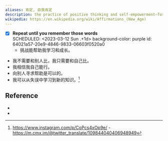 ```yaml
---
aliases: 肯定, 自我肯定
description: the practice of positive thinking and self-empowerment—fostering a belief that "a positive mental attitude supported by affirmations will achieve success in anything"；积极心理学，经常性地给自己打鸡血
wikipedia: https://en.wikipedia.org/wiki/Affirmations_(New_Age)
---
```


- [x]  **Repeat until you remember those words**   
  SCHEDULED: <2023-03-12 Sun .+1d>
  background-color: purple
  id: 64021a57-20e9-4846-9833-06603f0520a0
    - 挑战能帮助我学习和成长。
  - 我不需要和别人比，我只需要和自己比。
  - 我相信我自己能行。
  - 向别人寻求帮助是可以的。
  - 我可以从失误中学习到新的知识。[^INS_1]
## Reference
  -    [^INS_1]: https://www.instagram.com/p/CoPcs4xOp9e/
    - https://m.cmx.im/@twitter_translate/109844040406948949
-